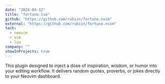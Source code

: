 ```yaml
---
date: "2024-04-12"
title: "fortune.lua"
github: "https://github.com/rubiin/fortune.nvim"
external: "https://github.com/rubiin/fortune.nvim"
tech:
  - neovim
  - vim
  - lua
company: ""
showInProjects: true
---
```


This plugin designed to inject a dose of inspiration, wisdom, or humor into your editing workflow. It delivers random quotes, proverbs, or jokes directly to your Neovim dashboard.

